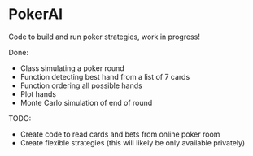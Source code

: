 # PokerAI

Code to build and run poker strategies, work in progress!


Done:

* Class simulating a poker round
* Function detecting best hand from a list of 7 cards
* Function ordering all possible hands
* Plot hands
* Monte Carlo simulation of end of round


TODO:

* Create code to read cards and bets from online poker room
* Create flexible strategies (this will likely be only available privately)
